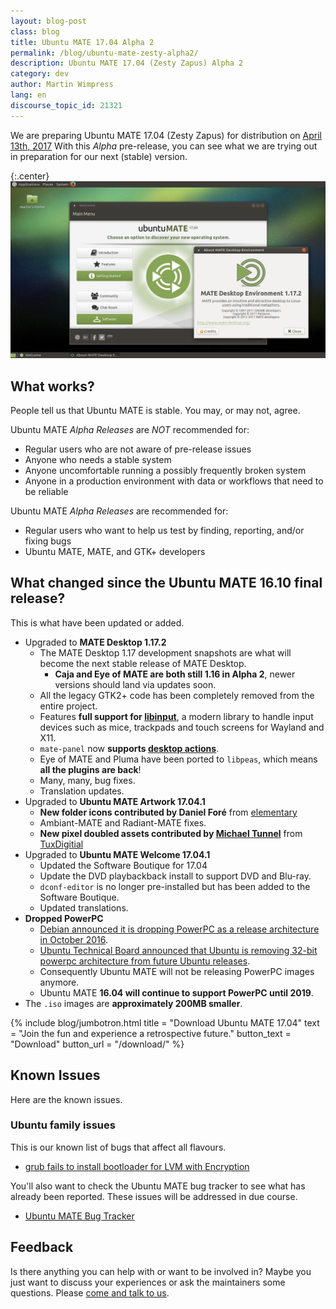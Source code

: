 ```yaml
---
layout: blog-post
class: blog
title: Ubuntu MATE 17.04 Alpha 2
permalink: /blog/ubuntu-mate-zesty-alpha2/
description: Ubuntu MATE 17.04 (Zesty Zapus) Alpha 2
category: dev
author: Martin Wimpress
lang: en
discourse_topic_id: 21321
---
```


We are preparing Ubuntu MATE 17.04 (Zesty Zapus) for distribution on
[April 13th, 2017](https://wiki.ubuntu.com/ZestyZapus/ReleaseSchedule)
With this *Alpha* pre-release, you can see what we are trying out in
preparation for our next (stable) version.

{:.center}
![Ubuntu MATE 17.04 Alpha 2](/images/blog/ubuntu-mate-1704-alpha2.png)

## What works?

People tell us that Ubuntu MATE is stable. You may, or may not, agree.

Ubuntu MATE *Alpha Releases* are *NOT* recommended for:

  * Regular users who are not aware of pre-release issues
  * Anyone who needs a stable system
  * Anyone uncomfortable running a possibly frequently broken system
  * Anyone in a production environment with data or workflows that need to be reliable

Ubuntu MATE *Alpha Releases* are recommended for:

  * Regular users who want to help us test by finding, reporting, and/or fixing bugs
  * Ubuntu MATE, MATE, and GTK+ developers

## What changed since the Ubuntu MATE 16.10 final release?

This is what have been updated or added.

  * Upgraded to **MATE Desktop 1.17.2**
    * The MATE Desktop 1.17 development snapshots are what will become the next stable release of MATE Desktop.
      * **Caja and Eye of MATE are both still 1.16 in Alpha 2**, newer versions should land via updates soon.
    * All the legacy GTK2+ code has been completely removed from the entire project.
    * Features **full support for [libinput](https://www.freedesktop.org/wiki/Software/libinput/)**, a modern library to handle input devices such as mice, trackpads and touch screens for Wayland and X11.
    * `mate-panel` now **supports [desktop actions](https://specifications.freedesktop.org/desktop-entry-spec/desktop-entry-spec-latest.html#extra-actions)**.
    * Eye of MATE and Pluma have been ported to `libpeas`, which means **all the plugins are back**!
    * Many, many, bug fixes.
    * Translation updates.
  * Upgraded to **Ubuntu MATE Artwork 17.04.1**
    * **New folder icons contributed by Daniel Foré** from [elementary](https://elementary.io)
    * Ambiant-MATE and Radiant-MATE fixes.
    * **New pixel doubled assets contributed by [Michael Tunnel](http://michaeltunnell.com/)** from [TuxDigitial](http://tuxdigital.com/)
  * Upgraded to **Ubuntu MATE Welcome 17.04.1**
    * Updated the Software Boutique for 17.04
    * Update the DVD playbackback install to support DVD and Blu-ray.
    * `dconf-editor` is no longer pre-installed but has been added to the Software Boutique.
    * Updated translations.
  * **Dropped PowerPC**
    * [Debian announced it is dropping PowerPC as a release architecture in October 2016](https://lists.debian.org/debian-devel-announce/2016/10/msg00008.html).
    * [Ubuntu Technical Board announced that Ubuntu is removing 32-bit powerpc architecture from future Ubuntu releases](https://lists.ubuntu.com/archives/ubuntu-devel-announce/2016-December/001199.html).
    * Consequently Ubuntu MATE will not be releasing PowerPC images anymore.
    * Ubuntu MATE **16.04 will continue to support PowerPC until 2019**.
  * The `.iso` images are **approximately 200MB smaller**.

{% include blog/jumbotron.html
    title = "Download Ubuntu MATE 17.04"
    text = "Join the fun and experience a retrospective future."
    button_text = "Download"
    button_url = "/download/"
%}

## Known Issues

Here are the known issues.

### Ubuntu family issues

This is our known list of bugs that affect all flavours.

  * [grub fails to install bootloader for LVM with Encryption](https://bugs.launchpad.net/ubuntu/+source/grub-installer/+bug/1659448)

You'll also want to check the Ubuntu MATE bug tracker to see what has
already been reported. These issues will be addressed in due course.

  * [Ubuntu MATE Bug Tracker](https://bugs.launchpad.net/ubuntu-mate)

## Feedback

Is there anything you can help with or want to be involved in? Maybe you just
want to discuss your experiences or ask the maintainers some questions. Please
[come and talk to us](https://ubuntu-mate.community/).
